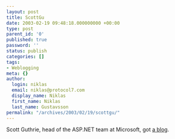 ```yaml
---
layout: post
title: ScottGu
date: 2003-02-19 09:48:18.000000000 +00:00
type: post
parent_id: '0'
published: true
password: ''
status: publish
categories: []
tags:
- Weblogging
meta: {}
author:
  login: niklas
  email: niklas@protocol7.com
  display_name: Niklas
  first_name: Niklas
  last_name: Gustavsson
permalink: "/archives/2003/02/19/scottgu/"
---
```

Scott Guthrie, head of the ASP.NET team at Microsoft, got [a blog](http://dotnetweblogs.com/ScottGu/).

